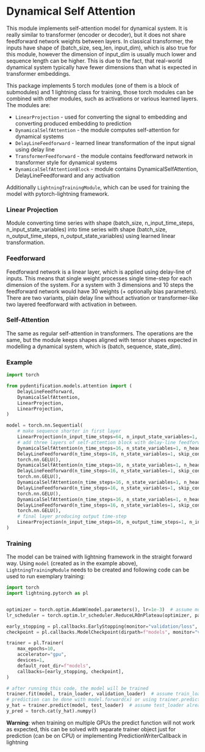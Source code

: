# Dynamical Self Attention

This module implements self-attention model for dynamical system. It is really similar to transformer (encoder or
decoder), but it does not share feedforward network weights between layers. In classical transformer, the inputs have
shape of (batch_size, seq_len, input_dim), which is also true for this module, however the dimension of input_dim is
usually much lower and sequence length can be higher. This is due to the fact, that real-world dynamical system
typically have fewer dimensions than what is expected in transformer embeddings.

This package implements 5 torch modules (one of them is a block of submodules) and 1 lightning class for training,
those torch modules can be combined with other modules, such as activations or various learned layers. The modules are:
* `LinearProjection` - used for converting the signal to embedding and converting produced embedding to prediction
* `DynamicalSelfAttention` - the module computes self-attention for dynamical systems
* `DelayLineFeedforward` - learned linear transformation of the input signal using delay line
* `TransformerFeedforward` - the module contains feedforward network in transformer style for dynamical systems
* `DynamicalSelfAttentionBlock` - module contains DynamicalSelfAttention, DelayLineFeedforward and any activation

Additionally `LightningTrainingModule`, which can be used for training the model with pytorch-lightning framework.

### Linear Projection

Module converting time series with shape (batch_size, n_input_time_steps, n_input_state_variables) into time series
with shape (batch_size, n_output_time_steps, n_output_state_variables) using learned linear transformation.

### Feedforward

Feedforward network is a linear layer, which is applied using delay-line of inputs. This means that single weight
processes single time-step for each dimension of the system. For a system with 3 dimensions and 10 steps the feedforward
network would have 30 weights (+ optionally bias parameters). There are two variants, plain delay line without
activation or transformer-like two layered feedforward with activation in between.  

### Self-Attention

The same as regular self-attention in transformers. The operations are the same, but the module keeps shapes aligned
with tensor shapes expected in modelling a dynamical system, which is (batch, sequence, state_dim).

### Example

```python
import torch

from pydentification.models.attention import (
    DelayLineFeedforward,
    DynamicalSelfAttention,
    LinearProjection,
    LinearProjection,
)

model = torch.nn.Sequential(
    # make sequence shorter in first layer
    LinearProjection(n_input_time_steps=64, n_input_state_variables=1, n_output_time_steps=16, n_output_state_variables=1),
    # add three layers of self-attention block with delay-line feedforward and GELU 
    DynamicalSelfAttention(n_time_steps=16, n_state_variables=1, n_heads=1, skip_connection=True),
    DelayLineFeedforward(n_time_steps=16, n_state_variables=1, skip_connection=True),
    torch.nn.GELU(),
    DynamicalSelfAttention(n_time_steps=16, n_state_variables=1, n_heads=1, skip_connection=True),
    DelayLineFeedforward(n_time_steps=16, n_state_variables=1, skip_connection=True),
    torch.nn.GELU(),
    DynamicalSelfAttention(n_time_steps=16, n_state_variables=1, n_heads=1, skip_connection=True),
    DelayLineFeedforward(n_time_steps=16, n_state_variables=1, skip_connection=True),
    torch.nn.GELU(),
    DynamicalSelfAttention(n_time_steps=16, n_state_variables=1, n_heads=1, skip_connection=True),
    DelayLineFeedforward(n_time_steps=16, n_state_variables=1, skip_connection=True),
    torch.nn.GELU(),
    # final layer producing output time-step
    LinearProjection(n_input_time_steps=16, n_output_time_steps=1, n_input_state_variables=1, n_output_state_variables=1, bias=True),
)
```

### Training

The model can be trained with lightning framework in the straight forward way. Using `model` (created as in the example
above), `LightningTrainingModule` needs to be created and following code can be used to run exemplary training:

```python
import torch
import lightning.pytorch as pl


optimizer = torch.optim.AdamW(model.parameters(), lr=1e-3)  # assume model already exists
lr_scheduler = torch.optim.lr_scheduler.ReduceLROnPlateau(optimizer, patience=5, verbose=True)

early_stopping = pl.callbacks.EarlyStopping(monitor="validation/loss", patience=10, mode="min", verbose=True)
checkpoint = pl.callbacks.ModelCheckpoint(dirpath=f"models", monitor="validation/loss", every_n_epochs=1)

trainer = pl.Trainer(
    max_epochs=10,
    accelerator="gpu",
    devices=1,
    default_root_dir=f"models",
    callbacks=[early_stopping, checkpoint],
)

# after running this code, the model will be trained
trainer.fit(model, train_loader, validation_loader)  # assume train_loader and validation_loader already exist
# prediction can be done with model.forward(x) or using trainer.predict(model, test_loader)
y_hat = trainer.predict(model, test_loader)  # assume test_loader already exists
y_pred = torch.cat(y_hat).numpy()
```

**Warning**: when training on multiple GPUs the predict function will not work as expected, this can be solved with
separate trainer object just for prediction (can be on CPU) or implementing PredictionWriterCallback in lightning
